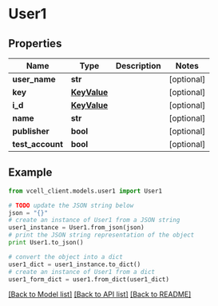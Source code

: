 # User1


## Properties
Name | Type | Description | Notes
------------ | ------------- | ------------- | -------------
**user_name** | **str** |  | [optional] 
**key** | [**KeyValue**](KeyValue.md) |  | [optional] 
**i_d** | [**KeyValue**](KeyValue.md) |  | [optional] 
**name** | **str** |  | [optional] 
**publisher** | **bool** |  | [optional] 
**test_account** | **bool** |  | [optional] 

## Example

```python
from vcell_client.models.user1 import User1

# TODO update the JSON string below
json = "{}"
# create an instance of User1 from a JSON string
user1_instance = User1.from_json(json)
# print the JSON string representation of the object
print User1.to_json()

# convert the object into a dict
user1_dict = user1_instance.to_dict()
# create an instance of User1 from a dict
user1_form_dict = user1.from_dict(user1_dict)
```
[[Back to Model list]](../README.md#documentation-for-models) [[Back to API list]](../README.md#documentation-for-api-endpoints) [[Back to README]](../README.md)


